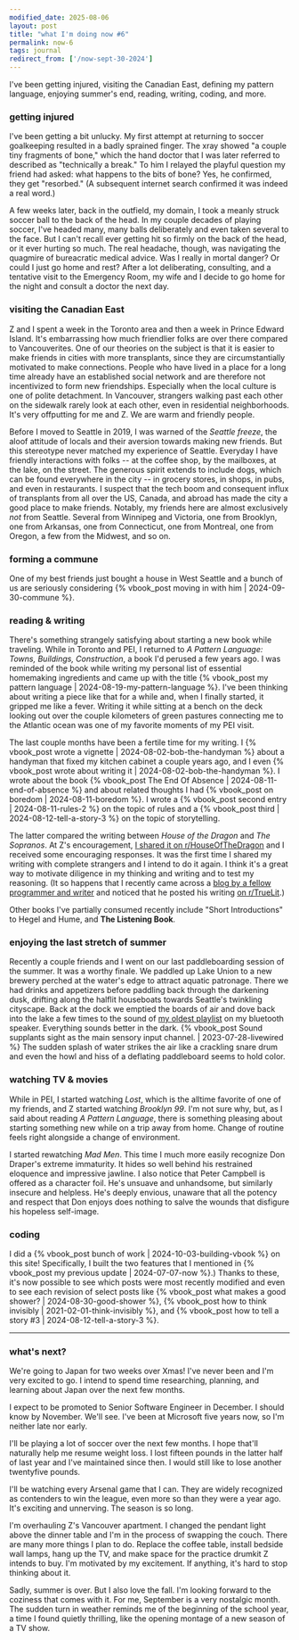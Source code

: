 ```yaml
---
modified_date: 2025-08-06
layout: post
title: "what I'm doing now #6"
permalink: now-6
tags: journal
redirect_from: ['/now-sept-30-2024']
---
```


I've been getting injured, visiting the Canadian East, defining my pattern language, enjoying summer's end, reading, writing, coding, and more.
<!--more-->

### getting injured

I've been getting a bit unlucky.
My first attempt at returning to soccer goalkeeping resulted in a badly sprained finger.
The xray showed "a couple tiny fragments of bone," which the hand doctor that I was later referred to described as "technically a break."
To him I relayed the playful question my friend had asked: what happens to the bits of bone?
Yes, he confirmed, they get "resorbed."
(A subsequent internet search confirmed it was indeed a real word.)

A few weeks later, back in the outfield, my domain, I took a meanly struck soccer ball to the back of the head.
In my couple decades of playing soccer, I've headed many, many balls deliberately and even taken several to the face.
But I can't recall ever getting hit so firmly on the back of the head, or it ever hurting so much.
The real headache, though, was navigating the quagmire of bureacratic medical advice.
Was I really in mortal danger?
Or could I just go home and rest?
After a lot deliberating, consulting, and a tentative visit to the Emergency Room, my wife and I decide to go home for the night and consult a doctor the next day.

### visiting the Canadian East

Z and I spent a week in the Toronto area and then a week in Prince Edward Island.
It's embarrassing how much friendlier folks are over there compared to Vancouverites.
One of our theories on the subject is that it is easier to make friends in cities with more transplants, since they are circumstantially motivated to make connections.
People who have lived in a place for a long time already have an established social network and are therefore not incentivized to form new friendships.
Especially when the local culture is one of polite detachment.
In Vancouver, strangers walking past each other on the sidewalk rarely look at each other, even in residential neighborhoods.
It's very offputting for me and Z.
We are warm and friendly people.

Before I moved to Seattle in 2019, I was warned of the _Seattle freeze_, the aloof attitude of locals and their aversion towards making new friends.
But this stereotype never matched my experience of Seattle.
Everyday I have friendly interactions with folks -- at the coffee shop, by the mailboxes, at the lake, on the street.
The generous spirit extends to include dogs, which can be found everywhere in the city -- in grocery stores, in shops, in pubs, and even in restaurants.
I suspect that the tech boom and consequent influx of transplants from all over the US, Canada, and abroad has made the city a good place to make friends.
Notably, my friends here are almost exclusively _not_ from Seattle.
Several from Winnipeg and Victoria, one from Brooklyn, one from Arkansas, one from Connecticut, one from Montreal, one from Oregon, a few from the Midwest, and so on.

### forming a commune

One of my best friends just bought a house in West Seattle and a bunch of us are seriously considering {% vbook_post moving in with him | 2024-09-30-commune %}.

### reading & writing

There's something strangely satisfying about starting a new book while traveling.
While in Toronto and PEI, I returned to _A Pattern Language: Towns, Buildings, Construction_, a book I'd perused a few years ago.
I was reminded of the book while writing my personal list of essential homemaking ingredients and came up with the title {% vbook_post my pattern language | 2024-08-19-my-pattern-language %}.
I've been thinking about writing a piece like that for a while and, when I finally started, it gripped me like a fever.
Writing it while sitting at a bench on the deck looking out over the couple kilometers of green pastures connecting me to the Atlantic ocean was one of my favorite moments of my PEI visit.

The last couple months have been a fertile time for my writing.
I {% vbook_post wrote a vignette | 2024-08-02-bob-the-handyman %} about a handyman that fixed my kitchen cabinet a couple years ago, and I even {% vbook_post wrote about writing it | 2024-08-02-bob-the-handyman %}.
I wrote about the book {% vbook_post The End Of Absence | 2024-08-11-end-of-absence %} and about related thoughts I had {% vbook_post on boredom | 2024-08-11-boredom %}.
I wrote a {% vbook_post second entry | 2024-08-11-rules-2 %} on the topic of rules and a {% vbook_post third | 2024-08-12-tell-a-story-3 %} on the topic of storytelling.

The latter compared the writing between _House of the Dragon_ and _The Sopranos_.
At Z's encouragement, [I shared it on r/HouseOfTheDragon](https://www.reddit.com/r/HouseOfTheDragon/comments/1etvqml/why_house_of_the_dragon_is_good_but_the_sopranos/?utm_source=share&utm_medium=web3x&utm_name=web3xcss&utm_term=1&utm_content=share_button) and I received some encouraging responses.
It was the first time I shared my writing with complete strangers and I intend to do it again.
I think it's a great way to motivate diligence in my thinking and writing and to test my reasoning.
(It so happens that I recently came across a [blog by a fellow programmer and writer](https://jsomers.net/) and noticed that he posted his writing [on r/TrueLit](https://www.reddit.com/r/TrueLit/comments/wdjzuu/youre_probably_using_the_wrong_dictionary/?utm_source=share&utm_medium=web3x&utm_name=web3xcss&utm_term=1&utm_content=share_button).)

Other books I've partially consumed recently include "Short Introductions" to Hegel and Hume, and **The Listening Book**.

### enjoying the last stretch of summer

Recently a couple friends and I went on our last paddleboarding session of the summer.
It was a worthy finale.
We paddled up Lake Union to a new brewery perched at the water's edge to attract aquatic patronage.
There we had drinks and appetizers before paddling back through the darkening dusk, drifting along the halflit houseboats towards Seattle's twinkling cityscape.
Back at the dock we emptied the boards of air and dove back into the lake a few times to the sound of [my oldest playlist](https://open.spotify.com/playlist/3922aHPz8rdcAWwPCM7qUM?si=0eaf8e9bfbe7483f) on my bluetooth speaker.
Everything sounds better in the dark.
{% vbook_post Sound supplants sight as the main sensory input channel. | 2023-07-28-livewired %}
The sudden splash of water strikes the air like a crackling snare drum and even the howl and hiss of a deflating paddleboard seems to hold color.

### watching TV & movies

While in PEI, I started watching _Lost_, which is the alltime favorite of one of my friends, and Z started watching _Brooklyn 99_.
I'm not sure why, but, as I said about reading _A Pattern Language_, there is something pleasing about starting something new while on a trip away from home.
Change of routine feels right alongside a change of environment.

I started rewatching _Mad Men_.
This time I much more easily recognize Don Draper's extreme immaturity.
It hides so well behind his restrained eloquence and impressive jawline.
I also notice that Peter Campbell is offered as a character foil.
He's unsuave and unhandsome, but similarly insecure and helpless.
He's deeply envious, unaware that all the potency and respect that Don enjoys does nothing to salve the wounds that disfigure his hopeless self-image.

### coding

I did a {% vbook_post bunch of work | 2024-10-03-building-vbook %} on this site!
Specifically, I built the two features that I mentioned in {% vbook_post my previous update | 2024-07-07-now %}.)
Thanks to these, it's now possible to see which posts were most recently modified and even to see each revision of select posts like {% vbook_post what makes a good shower? | 2024-08-30-good-shower %}, {% vbook_post how to think invisibly | 2021-02-01-think-invisibly %}, and {% vbook_post how to tell a story #3 | 2024-08-12-tell-a-story-3 %}.

---

### what's next?

We're going to Japan for two weeks over Xmas!
I've never been and I'm very excited to go.
I intend to spend time researching, planning, and learning about Japan over the next few months.

I expect to be promoted to Senior Software Engineer in December.
I should know by November.
We'll see.
I've been at Microsoft five years now, so I'm neither late nor early.

I'll be playing a lot of soccer over the next few months.
I hope that'll naturally help me resume weight loss.
I lost fifteen pounds in the latter half of last year and I've maintained since then.
I would still like to lose another twentyfive pounds.

I'll be watching every Arsenal game that I can.
They are widely recognized as contenders to win the league, even more so than they were a year ago.
It's exciting and unnerving.
The season is so long.

I'm overhauling Z's Vancouver apartment.
I changed the pendant light above the dinner table and I'm in the process of swapping the couch.
There are many more things I plan to do.
Replace the coffee table, install bedside wall lamps, hang up the TV, and make space for the practice drumkit Z intends to buy.
I'm motivated by my excitement.
If anything, it's hard to stop thinking about it.

Sadly, summer is over.
But I also love the fall.
I'm looking forward to the coziness that comes with it.
For me, September is a very nostalgic month.
The sudden turn in weather reminds me of the beginning of the school year, a time I found quietly thrilling, like the opening montage of a new season of a TV show.
